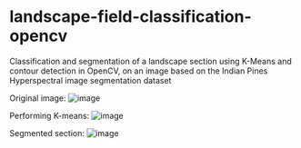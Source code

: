 # landscape-field-classification-opencv
Classification and segmentation of a landscape section using K-Means and contour detection in OpenCV, on an image based on the Indian Pines Hyperspectral image segmentation dataset

Original image:
![image](https://user-images.githubusercontent.com/83359345/193365775-e0032012-e4bc-4109-9893-012765a681ec.png)

Performing K-means:
![image](https://user-images.githubusercontent.com/83359345/193365941-163e6e7f-8b31-4c64-a4fb-bfe98ecbbfbc.png)


Segmented section:
![image](https://user-images.githubusercontent.com/83359345/193365967-77a5116c-9730-4124-8c38-50764b3661ad.png)
